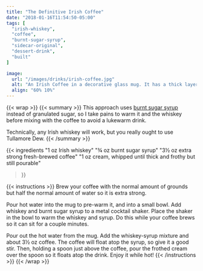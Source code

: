 ```yaml
---
title: "The Definitive Irish Coffee"
date: "2018-01-16T11:54:50-05:00"
tags: [
  "irish-whiskey",
  "coffee",
  "burnt-sugar-syrup",
  "sidecar-original",
  "dessert-drink",
  "built"
]

image:
  url: "/images/drinks/irish-coffee.jpg"
  alt: "An Irish Coffee in a decorative glass mug. It has a thick layer of cream floating atop deep brown coffee. A bottle of Tullamore Dew Irish Whiskey is behind the mug."
  align: "60% 10%"
---
```

{{< wrap >}}
{{< summary >}}
This approach uses [burnt sugar syrup](/ingredients/burnt-sugar-syrup) instead of granulated sugar, so I take pains to warm it and the whiskey before mixing with the coffee to avoid a lukewarm drink.

Technically, any Irish whiskey will work, but you really ought to use Tullamore Dew.
{{< /summary >}}

{{< ingredients
  "1 oz Irish whiskey"
  "¾ oz burnt sugar syrup"
  "3½ oz extra strong fresh-brewed coffee"
  "1 oz cream, whipped until thick and frothy but still pourable"
>}}

{{< instructions >}}
Brew your coffee with the normal amount of grounds but half the normal amount of water so it is extra strong.

Pour hot water into the mug to pre-warm it, and into a small bowl. Add whiskey and burnt sugar syrup to a metal cocktail shaker. Place the shaker in the bowl to warm the whiskey and syrup. Do this while your coffee brews so it can sit for a couple minutes.

Pour out the hot water from the mug. Add the whiskey-syrup mixture and about 3½ oz coffee. The coffee will float atop the syrup, so give it a good stir. Then, holding a spoon just above the coffee, pour the frothed cream over the spoon so it floats atop the drink. Enjoy it while hot!
{{< /instructions >}}
{{< /wrap >}}
